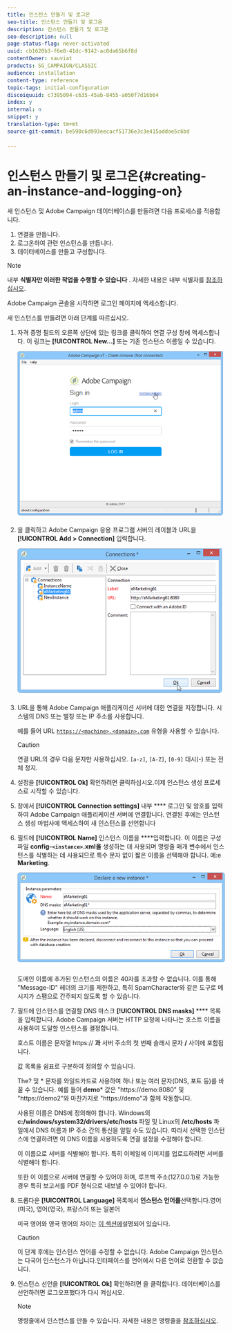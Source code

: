 ```yaml
---
title: 인스턴스 만들기 및 로그온
seo-title: 인스턴스 만들기 및 로그온
description: 인스턴스 만들기 및 로그온
seo-description: null
page-status-flag: never-activated
uuid: cb1620b3-f6e8-41dc-9142-ac0da65b6f8d
contentOwner: sauviat
products: SG_CAMPAIGN/CLASSIC
audience: installation
content-type: reference
topic-tags: initial-configuration
discoiquuid: c7395094-c635-45ab-8455-a050f7d16b64
index: y
internal: n
snippet: y
translation-type: tm+mt
source-git-commit: be590c6d993eecacf51736e3c3e415addae5c6bd

---
```



# 인스턴스 만들기 및 로그온{#creating-an-instance-and-logging-on}

새 인스턴스 및 Adobe Campaign 데이터베이스를 만들려면 다음 프로세스를 적용합니다.

1. 연결을 만듭니다.
1. 로그온하여 관련 인스턴스를 만듭니다.
1. 데이터베이스를 만들고 구성합니다.

>[!NOTE]
>
>내부 **식별자만 이러한 작업을 수행할 수 있습니다** . 자세한 내용은 내부 식별자를 [참조하십시오](../../installation/using/campaign-server-configuration.md#internal-identifier).

Adobe Campaign 콘솔을 시작하면 로그인 페이지에 액세스합니다.

새 인스턴스를 만들려면 아래 단계를 따르십시오.

1. 자격 증명 필드의 오른쪽 상단에 있는 링크를 클릭하여 연결 구성 창에 액세스합니다. 이 링크는 **[!UICONTROL New...]** 또는 기존 인스턴스 이름일 수 있습니다.

   ![](assets/s_ncs_install_define_connection_01.png)

1. 을 클릭하고 Adobe Campaign 응용 프로그램 서버의 레이블과 URL을 **[!UICONTROL Add > Connection]** 입력합니다.

   ![](assets/s_ncs_install_define_connection_02.png)

1. URL을 통해 Adobe Campaign 애플리케이션 서버에 대한 연결을 지정합니다. 시스템의 DNS 또는 별칭 또는 IP 주소를 사용합니다.

   예를 들어 URL [`https://<machine>.<domain>.com`](https://machine) 유형을 사용할 수 있습니다.

   >[!CAUTION]
   >
   >연결 URL의 경우 다음 문자만 사용하십시오. `[a-z]`, `[A-Z]`, `[0-9]` 대시(-) 또는 전체 정지.

1. 설정을 **[!UICONTROL Ok]** 확인하려면 클릭하십시오.이제 인스턴스 생성 프로세스로 시작할 수 있습니다.
1. 창에서 **[!UICONTROL Connection settings]** 내부 **** 로그인 및 암호를 입력하여 Adobe Campaign 애플리케이션 서버에 연결합니다. 연결된 후에는 인스턴스 생성 마법사에 액세스하여 새 인스턴스를 선언합니다
1. 필드에 **[!UICONTROL Name]** 인스턴스 이름을 ****&#x200B;입력합니다. 이 이름은 구성 파일 **config-`<instance>`.xml을** 생성하는 데 사용되며 명령줄 매개 변수에서 인스턴스를 식별하는 데 사용되므로 특수 문자 없이 짧은 이름을 선택해야 합니다. 예:e **Marketing**.

   ![](assets/s_ncs_install_create_instance.png)

   도메인 이름에 추가된 인스턴스의 이름은 40자를 초과할 수 없습니다. 이를 통해 &quot;Message-ID&quot; 헤더의 크기를 제한하고, 특히 SpamCharacter와 같은 도구로 메시지가 스팸으로 간주되지 않도록 할 수 있습니다.

1. 필드에 인스턴스를 연결할 DNS 마스크 **[!UICONTROL DNS masks]** **** 목록을 입력합니다. Adobe Campaign 서버는 HTTP 요청에 나타나는 호스트 이름을 사용하여 도달할 인스턴스를 결정합니다.

   호스트 이름은 문자열 https:// **과** 서버 주소의 첫 번째 슬래시 문자 **/** 사이에 포함됩니다.

   값 목록을 쉼표로 구분하여 정의할 수 있습니다.

   The? 및 * 문자를 와일드카드로 사용하여 하나 또는 여러 문자(DNS, 포트 등)를 바꿀 수 있습니다. 예를 들어 **demo*** 값은 &quot;https://demo:8080&quot; 및 &quot;https://demo2&quot;와 마찬가지로 &quot;https://demo&quot;과 함께 작동합니다.

   사용된 이름은 DNS에 정의해야 합니다. Windows의 **c:/windows/system32/drivers/etc/hosts** 파일 및 Linux의 **/etc/hosts** 파일에서 DNS 이름과 IP 주소 간의 통신을 알릴 수도 있습니다. 따라서 선택한 인스턴스에 연결하려면 이 DNS 이름을 사용하도록 연결 설정을 수정해야 합니다.

   이 이름으로 서버를 식별해야 합니다. 특히 이메일에 이미지를 업로드하려면 서버를 식별해야 합니다.

   또한 이 이름으로 서버에 연결할 수 있어야 하며, 루프백 주소(127.0.0.1)로 가능한 경우 특히 보고서를 PDF 형식으로 내보낼 수 있어야 합니다.

1. 드롭다운 **[!UICONTROL Language]** 목록에서 **인스턴스 언어를**&#x200B;선택합니다.영어(미국), 영어(영국), 프랑스어 또는 일본어

   미국 영어와 영국 영어의 차이는 [이 섹션에](../../platform/using/adobe-campaign-workspace.md#date-and-time)설명되어 있습니다.

   >[!CAUTION]
   >
   >이 단계 후에는 인스턴스 언어를 수정할 수 없습니다. Adobe Campaign 인스턴스는 다국어 인스턴스가 아닙니다.인터페이스를 언어에서 다른 언어로 전환할 수 없습니다.

1. 인스턴스 선언을 **[!UICONTROL Ok]** 확인하려면 을 클릭합니다. 데이터베이스를 선언하려면 로그오프했다가 다시 켜십시오.

   >[!NOTE]
   >
   >명령줄에서 인스턴스를 만들 수 있습니다. 자세한 내용은 명령줄을 [참조하십시오](../../installation/using/command-lines.md).

